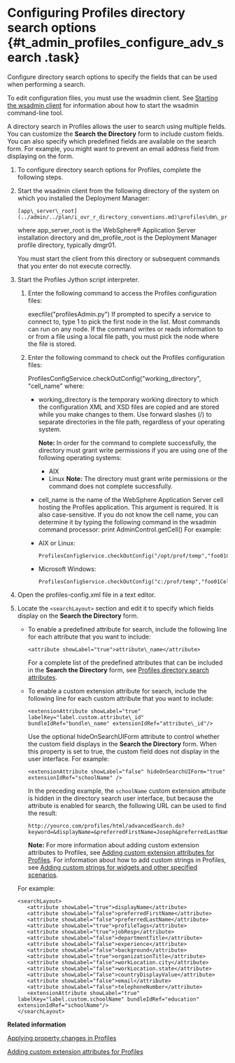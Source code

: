 # Configuring Profiles directory search options {#t_admin_profiles_configure_adv_search .task}

Configure directory search options to specify the fields that can be used when performing a search.

To edit configuration files, you must use the wsadmin client. See [Starting the wsadmin client](../admin/t_admin_wsadmin_starting.md) for information about how to start the wsadmin command-line tool.

A directory search in Profiles allows the user to search using multiple fields. You can customize the **Search the Directory** form to include custom fields. You can also specify which predefined fields are available on the search form. For example, you might want to prevent an email address field from displaying on the form.

1.  To configure directory search options for Profiles, complete the following steps.
2.  Start the wsadmin client from the following directory of the system on which you installed the Deployment Manager:

    ```
    [app\_server\_root](../admin/../plan/i_ovr_r_directory_conventions.md)\profiles\dm\_profile\_root\bin
    ```

    where app\_server\_root is the WebSphere® Application Server installation directory and dm\_profile\_root is the Deployment Manager profile directory, typically dmgr01.

    You must start the client from this directory or subsequent commands that you enter do not execute correctly.

3.  Start the Profiles Jython script interpreter.

    1.  Enter the following command to access the Profiles configuration files:

        execfile\("profilesAdmin.py"\) If prompted to specify a service to connect to, type 1 to pick the first node in the list. Most commands can run on any node. If the command writes or reads information to or from a file using a local file path, you must pick the node where the file is stored.

    2.  Enter the following command to check out the Profiles configuration files:

        ProfilesConfigService.checkOutConfig\("working\_directory", "cell\_name" where:

        -   working\_directory is the temporary working directory to which the configuration XML and XSD files are copied and are stored while you make changes to them. Use forward slashes \(/\) to separate directories in the file path, regardless of your operating system.

            **Note:** In order for the command to complete successfully, the directory must grant write permissions if you are using one of the following operating systems:

            -   AIX
            -   Linux
            **Note:** The directory must grant write permissions or the command does not complete successfully.

        -   cell\_name is the name of the WebSphere Application Server cell hosting the Profiles application. This argument is required. It is also case-sensitive. If you do not know the cell name, you can determine it by typing the following command in the wsadmin command processor: print AdminControl.getCell\(\)
        For example:

        -   AIX or Linux:

            ```
            ProfilesConfigService.checkOutConfig("/opt/prof/temp","foo01Cell01")
            ```

        -   Microsoft Windows:

            ```
            ProfilesConfigService.checkOutConfig("c:/prof/temp","foo01Cell01")
            ```

4.  Open the profiles-config.xml file in a text editor.

5.  Locate the `<searchLayout>` section and edit it to specify which fields display on the **Search the Directory** form.

    -   To enable a predefined attribute for search, include the following line for each attribute that you want to include:

        ```
        <attribute showLabel="true">attribute\_name</attribute>
        ```

        For a complete list of the predefined attributes that can be included in the **Search the Directory** form, see [Profiles directory search attributes](r_admin_profiles_attributes_ext.md).

    -   To enable a custom extension attribute for search, include the following line for each custom attribute that you want to include:

        ```
        <extensionAttribute showLabel="true" labelKey="label.custom.attribute\_id" bundleIdRef="bundle\_name" extensionIdRef="attribute\_id"/>
        ```

        Use the optional hideOnSearchUIForm attribute to control whether the custom field displays in the **Search the Directory** form. When this property is set to true, the custom field does not display in the user interface. For example:

        ```
        <extensionAttribute showLabel="false" hideOnSearchUIForm="true" extensionIdRef="schoolName" />
        ```

        In the preceding example, the `schoolName` custom extension attribute is hidden in the directory search user interface, but because the attribute is enabled for search, the following URL can be used to find the result:

        ```
        http://yourco.com/profiles/html/advancedSearch.do?keyword=&displayName=&preferredFirstName=Joseph&preferredLastName=&profileTags=&jobResp=&experience=&background=&organizationTitle=&workLocation%24city=&workLocation%24state=&countryDisplayValue=&email=&telephoneNumber=&extattr%24schoolName=yourschool&lang=en_us
        ```

        **Note:** For more information about adding custom extension attributes to Profiles, see [Adding custom extension attributes for Profiles](t_admin_profiles_enable_custom_fields.md). For information about how to add custom strings in Profiles, see [Adding custom strings for widgets and other specified scenarios](t_admin_profiles_add_custom_strings.md).

    For example:

    ```
    <searchLayout>
       <attribute showLabel="true">displayName</attribute>
       <attribute showLabel="false">preferredFirstName</attribute>
       <attribute showLabel="false">preferredLastName</attribute>
       <attribute showLabel="true">profileTags</attribute>
       <attribute showLabel="true">jobResp</attribute>
       <attribute showLabel="false">departmentTitle</attribute>
       <attribute showLabel="false">experience</attribute>
       <attribute showLabel="false">background</attribute>
       <attribute showLabel="true">organizationTitle</attribute>
       <attribute showLabel="false">workLocation.city</attribute>
       <attribute showLabel="false">workLocation.state</attribute>
       <attribute showLabel="false">countryDisplayValue</attribute>
       <attribute showLabel="false">email</attribute>
       <attribute showLabel="false">telephoneNumber</attribute>
       <extensionAttribute showLabel="true" labelKey="label.custom.schoolName" bundleIdRef="education" extensionIdRef="schoolName"/>
    </searchLayout>
    ```


**Related information**  


[Applying property changes in Profiles](../admin/t_admin_profiles_save_changes.md)

[Adding custom extension attributes for Profiles](../customize/c_admin_profiles_add_custom_field.md)

